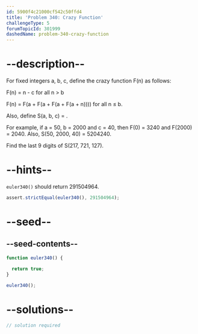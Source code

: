 ```yaml
---
id: 5900f4c21000cf542c50ffd4
title: 'Problem 340: Crazy Function'
challengeType: 5
forumTopicId: 301999
dashedName: problem-340-crazy-function
---
```


# --description--

For fixed integers a, b, c, define the crazy function F(n) as follows:

F(n) = n - c for all n > b

F(n) = F(a + F(a + F(a + F(a + n)))) for all n ≤ b.

Also, define S(a, b, c) = .

For example, if a = 50, b = 2000 and c = 40, then F(0) = 3240 and F(2000) = 2040. Also, S(50, 2000, 40) = 5204240.

Find the last 9 digits of S(217, 721, 127).

# --hints--

`euler340()` should return 291504964.

```js
assert.strictEqual(euler340(), 291504964);
```

# --seed--

## --seed-contents--

```js
function euler340() {

  return true;
}

euler340();
```

# --solutions--

```js
// solution required
```
